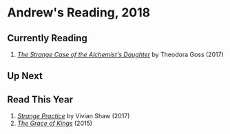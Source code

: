 # Andrew's Reading, 2018

## Currently Reading

1. [*The Strange Case of the Alchemist's Daughter*](https://books.google.com/books?id=LicvDQAAQBAJ&dq=the+alchemist%27s+daughter&source=gbs_navlinks_s) by Theodora Goss (2017)

## Up Next

## Read This Year

1. [*Strange Practice*](https://books.google.com/books?id=-K9GvgAACAAJ&dq=strange+practice&hl=en&sa=X&ved=0ahUKEwjHztu736DZAhWr6oMKHfAjDxAQ6AEILTAB) by Vivian Shaw (2017)
2. [*The Grace of Kings*](https://books.google.com/books?id=y4veAwAAQBAJ&dq=ken+liu&source=gbs_navlinks_s) (2015)
